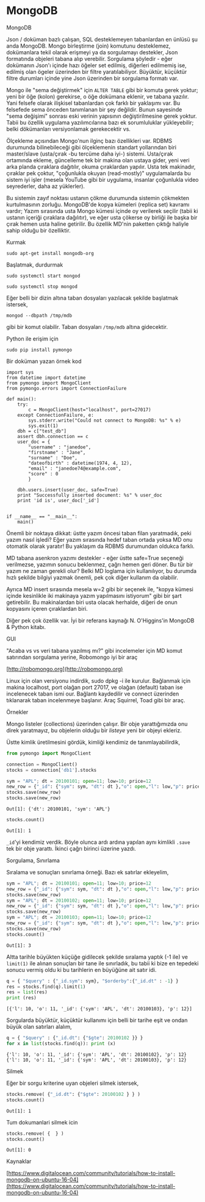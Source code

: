 # MongoDB

MongoDB

Json / doküman bazlı çalışan, SQL desteklemeyen tabanlardan en ünlüsü
şu anda MongoDB. Mongo birleştirme (join) komutunu desteklemez,
dokümanlara tekil olarak erişmeyi ya da sorgulamayı destekler, Json
formatında objeleri tabana alıp verebilir. Sorgulama şöyledir - eğer
dokümanın Json'ı içinde hazı öğeler set edilmiş, diğerleri edilmemiş
ise, edilmiş olan ögeler üzerinden bir filtre
yaratılabiliyor. Büyüktür, küçüktür filtre durumları içinde yine Json
üzerinden bir sorgulama formatı var.

Mongo ile "sema değiştirmek" için `ALTER TABLE` gibi bir komuta gerek
yoktur; yeni bir öğe (kolon) gerekirse, o öğe dokümana eklenir, ve
tabana yazılır. Yani felsefe olarak ilişkisel tabanlardan çok farklı
bir yaklaşımı var. Bu felsefede sema önceden tanımlanan bir şey
değildir. Bunun sayesinde "sema değişimi" sonrası eski verinin
yapısının değiştirilmesine gerek yoktur. Tabii bu özellik uygulama
yazılımcılarına bazı ek sorumluluklar yükleyebilir; belki dökümanları
versiyonlamak gerekecektir vs.

Ölçekleme açısından Mongo'nun ilginç bazı özellikleri var. RDBMS
durumunda bilinebileceği gibi ölçeklemenin standart yollarından biri
master/slave (usta/çırak -bu tercüme daha iyi-) sistemi. Usta/çırak
ortamında ekleme, güncelleme tek bir makina olan ustaya gider, yeni
veri arka planda çıraklara dağıtılır, okuma çıraklardan yapılır. Usta
tek makinadır, çıraklar pek çoktur, "çoğunlukla okuyan (read-mostly)"
uygulamalarda bu sistem iyi işler (mesela YouTube gibi bir uygulama,
insanlar çoğunlukla video seyrederler, daha az yüklerler).

Bu sistemin zayıf noktası ustanın çökme durumunda sistemin çökmekten
kurtulmasının zorluğu. MongoDB'de kopya kümeleri (replica set) kavramı
vardır; Yazım sırasında usta Mongo kümesi içinde oy verilerek seçilir
(tabii ki ustanın içeriği çıraklara dağılıtır), ve eğer usta çökerse
oy birliği ile başka bir çırak hemen usta haline getirilir. Bu özellik
MD'nin paketten çıktığı haliyle sahip olduğu bir özelliktir.

Kurmak

`sudo apt-get install mongodb-org`

Başlatmak, durdurmak

`sudo systemctl start mongod`

`sudo systemctl stop mongod`

Eğer belli bir dizin altına taban dosyaları yazılacak şekilde başlatmak istersek,

`mongod --dbpath /tmp/mdb`

gibi bir komut olabilir. Taban dosyaları `/tmp/mdb` altına gidecektir. 

Python ile erişim için

`sudo pip install pymongo`

Bir doküman yazan örnek kod

```
import sys
from datetime import datetime
from pymongo import MongoClient
from pymongo.errors import ConnectionFailure

def main():
    try:
        c = MongoClient(host="localhost", port=27017)
    except ConnectionFailure, e:
        sys.stderr.write("Could not connect to MongoDB: %s" % e)
        sys.exit(1)
    dbh = c["test_db"]
    assert dbh.connection == c
    user_doc = {
        "username" : "janedoe",
        "firstname" : "Jane",
        "surname" : "Doe",
        "dateofbirth" : datetime(1974, 4, 12),
        "email" : "janedoe74@example.com",
        "score" : 0
        }

    dbh.users.insert(user_doc, safe=True)
    print "Successfully inserted document: %s" % user_doc
    print 'id is', user_doc['_id']
    
    
if __name__ == "__main__":
    main()
```

Önemli bir noktaya dikkat: üstte yazım öncesi taban filan yaratmadık,
peki yazım nasıl işledi? Eğer yazım sırasında hedef taban ortada yoksa
MD onu otomatik olarak yaratır! Bu yaklaşım da RDBMS durumundan
oldukca farklı.

MD tabana asenkron yazımı destekler - eğer üstte safe=True seçeneği
verilmezse, yazımın sonucu beklenmez, çağrı hemen geri döner. Bu tür
bir yazım ne zaman gerekli olur? Belki MD loglama için kullanılıyor,
bu durumda hızlı şekilde bilgiyi yazmak önemli, pek çok diğer kullanım
da olabilir.

Ayrıca MD insert sırasında mesela w=2 gibi bir seçenek ile, "kopya
kümesi içinde kesinlikle iki makinaya yazım yapılmasını istiyorum"
gibi bir şart getirebilir. Bu makinalardan biri usta olacak herhalde,
diğeri de onun kopyasını içeren çıraklardan biri.

Diğer pek çok özellik var. İyi bir referans kaynağı N. O'Higgins'in
MongoDB & Python kitabı.

GUI

"Acaba vs vs veri tabana yazılmış mı?" gibi incelemeler için MD komut
satırından sorgulama yerine, Robomongo iyi bir araç

[http://robomongo.org](http://robomongo.org)

Linux için olan versiyonu indirdik, sudo dpkg -i ile
kurulur. Bağlanmak için makina localhost, port olağan port 27017, ve
olağan (default) taban ise incelenecek taban ismi our. Bağlantı
kaydedilir ve connect üzerinden tıklanarak taban incelenmeye
başlanır. Araç Squirrel, Toad gibi bir araç.

Örnekler

Mongo listeler (collections) üzerinden çalışır. Bir obje
yarattığımızda onu direk yaratmayız, bu objelerin olduğu bir *listeye*
yeni bir objeyi ekleriz.

Üstte kimlik üretilmesini gördük, kimliği kendimiz de tanımlayabilirdik,


```python
from pymongo import MongoClient

connection = MongoClient()
stocks = connection['db1'].stocks
```

```python
sym = "APL"; dt = 20100101; open=11; low=10; price=12
new_row = {"_id": {"sym": sym, "dt": dt },"o": open,"l": low,"p": price}
stocks.save(new_row)
stocks.save(new_row)
```

```text
Out[1]: {'dt': 20100101, 'sym': 'APL'}
```

```python
stocks.count()
```

```text
Out[1]: 1
```

`_id`'yi kendimiz verdik. Böyle olunca ardı ardına yapılan aynı
kimlikli `.save` tek bir obje yarattı. İkinci çağrı birinci üzerine
yazdı.

Sorgulama, Sınırlama

Sıralama ve sonuçları sınırlama örneği. Bazı ek satırlar ekleyelim,

```python
sym = "APL"; dt = 20100101; open=11; low=10; price=12
new_row = {"_id": {"sym": sym, "dt": dt },"o": open,"l": low,"p": price}
stocks.save(new_row)
sym = "APL"; dt = 20100102; open=11; low=10; price=12
new_row = {"_id": {"sym": sym, "dt": dt },"o": open,"l": low,"p": price}
stocks.save(new_row)
sym = "APL"; dt = 20100103; open=11; low=10; price=12
new_row = {"_id": {"sym": sym, "dt": dt },"o": open,"l": low,"p": price}
stocks.save(new_row)
stocks.count()
```

```text
Out[1]: 3
```

Altta tarihle büyükten küçüğe gidilecek şekilde sıralama yaptık (-1
ile) ve `limit(1)` ile alınan sonuçları bir tane ile sınırladık, bu
tabii ki bize en tepedeki sonucu vermiş oldu ki bu tarihlerin en
büyüğüne ait satır idi.

```python
q = { "$query" : {"_id.sym": sym}, "$orderby":{"_id.dt" : -1} }
res = stocks.find(q).limit(1)
res = list(res)
print (res)
```

```text
[{'l': 10, 'o': 11, '_id': {'sym': 'APL', 'dt': 20100103}, 'p': 12}]
```

Sorgularda büyüktür, küçüktür kullanımı için belli bir tarihe eşit ve
ondan büyük olan satırları alalım,

```python
q = { "$query" : {"_id.dt": {"$gte": 20100102 }} }
for x in list(stocks.find(q)): print (x)
```

```text
{'l': 10, 'o': 11, '_id': {'sym': 'APL', 'dt': 20100102}, 'p': 12}
{'l': 10, 'o': 11, '_id': {'sym': 'APL', 'dt': 20100103}, 'p': 12}
```

Silmek

Eğer bir sorgu kriterine uyan objeleri silmek istersek,

```python
stocks.remove( {"_id.dt": {"$gte": 20100102 } } )
stocks.count()
```

```text
Out[1]: 1
```

Tum dokumanlari silmek icin

```python
stocks.remove( {  } )
stocks.count()
```

```text
Out[1]: 0
```


Kaynaklar

[https://www.digitalocean.com/community/tutorials/how-to-install-mongodb-on-ubuntu-16-04](https://www.digitalocean.com/community/tutorials/how-to-install-mongodb-on-ubuntu-16-04)




